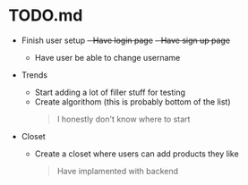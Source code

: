 # TODO.md
- Finish user setup
    ~~- Have login page~~
    ~~- Have sign up page~~
    - Have user be able to change username

- Trends
    - Start adding a lot of filler stuff for testing
    - Create algorithom (this is probably bottom of the list)
        > I honestly don't know where to start

- Closet
    - Create a closet where users can add products they like
        > Have implamented with backend
